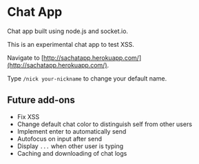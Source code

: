 Chat App
========

Chat app built using node.js and socket.io.

This is an experimental chat app to test XSS.

Navigate to [http://sachatapp.herokuapp.com/](http://sachatapp.herokuapp.com/).

Type `/nick your-nickname` to change your default name.

## Future add-ons

- Fix XSS
- Change default chat color to distinguish self from other users
- Implement enter to automatically send
- Autofocus on input after send
- Display `...` when other user is typing
- Caching and downloading of chat logs
